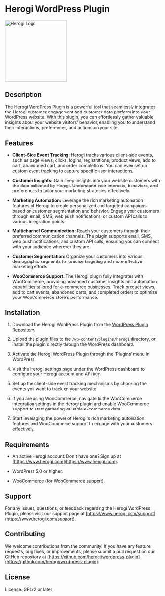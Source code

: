 # Herogi WordPress Plugin

<img src="https://herogi.com/wp-content/uploads/2022/12/herogi-LOGO-BP03B-final-rev.png" alt="Herogi Logo" width="200" height="auto">

## Description

The Herogi WordPress Plugin is a powerful tool that seamlessly integrates the Herogi customer engagement and customer data platform into your WordPress website. With this plugin, you can effortlessly gather valuable insights about your website visitors' behavior, enabling you to understand their interactions, preferences, and actions on your site.

## Features

- **Client-Side Event Tracking:** Herogi tracks various client-side events, such as page views, clicks, logins, registrations, product views, add to cart, abandoned cart, and order completions. You can even set up custom event tracking to capture specific user interactions.

- **Customer Insights:** Gain deep insights into your website customers with the data collected by Herogi. Understand their interests, behaviors, and preferences to tailor your marketing strategies effectively.

- **Marketing Automation:** Leverage the rich marketing automation features of Herogi to create personalized and targeted campaigns based on customer segmentation and behavior. Engage your customers through email, SMS, web push notifications, or custom API calls to various integration points.

- **Multichannel Communication:** Reach your customers through their preferred communication channels. The plugin supports email, SMS, web push notifications, and custom API calls, ensuring you can connect with your audience wherever they are.

- **Customer Segmentation:** Organize your customers into various demographic segments for precise targeting and more effective marketing efforts.

- **WooCommerce Support:** The Herogi plugin fully integrates with WooCommerce, providing advanced customer insights and automation capabilities tailored for e-commerce businesses. Track product views, add to cart events, abandoned carts, and completed orders to optimize your WooCommerce store's performance.

## Installation

1. Download the Herogi WordPress Plugin from the [WordPress Plugin Repository](https://wordpress.org/plugins/herogi/).

2. Upload the plugin files to the `/wp-content/plugins/herogi` directory, or install the plugin directly through the WordPress dashboard.

3. Activate the Herogi WordPress Plugin through the 'Plugins' menu in WordPress.

4. Visit the Herogi settings page under the WordPress dashboard to configure your Herogi account and API key.

5. Set up the client-side event tracking mechanisms by choosing the events you want to track on your website.

6. If you are using WooCommerce, navigate to the WooCommerce integration settings in the Herogi plugin and enable WooCommerce support to start gathering valuable e-commerce data.

7. Start leveraging the power of Herogi's rich marketing automation features and WooCommerce support to engage with your customers effectively.

## Requirements

- An active Herogi account. Don't have one? Sign up at [https://www.herogi.com](https://www.herogi.com).

- WordPress 5.0 or higher.

- WooCommerce (for WooCommerce support).

## Support

For any issues, questions, or feedback regarding the Herogi WordPress Plugin, please visit our support page at [https://www.herogi.com/support](https://www.herogi.com/support).

## Contributing

We welcome contributions from the community! If you have any feature requests, bug fixes, or improvements, please submit a pull request on our GitHub repository at [https://github.com/herogi/wordpress-plugin](https://github.com/herogi/wordpress-plugin).

## License

License: GPLv2 or later


